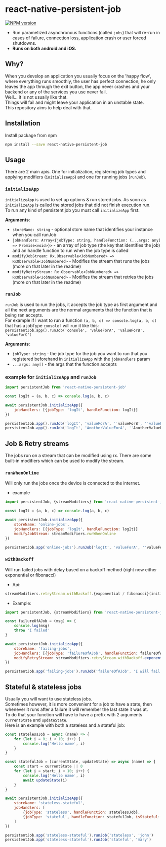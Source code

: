 # react-native-persistent-job 
  
[![NPM version](https://img.shields.io/npm/v/react-native-persistent-job.svg)](https://www.npmjs.com/package/react-native-persistent-job)
  
* Run parametized asynchronous functions (called `jobs`) that will re-run in cases of failure, connection loss, application crash or user forced shutdowns.  
* <b>Runs on both android and iOS.</b>  

## Why?

When you develop an application you usually focus on the 'happy flow', where everything runs smoothly, the user has perfect connection, he only leaves the app through the exit button, the app never crashes and your backend or any of the services you use never fail.   
Well... it is not usually like that.   
Things will fail and might leave your application in an unstable state.  
This repository aims to help deal with that. 

## Installation

Install package from npm

```sh
npm install --save react-native-persistent-job
```


## Usage

There are 2 main apis. One for initialization, registering job types and applying modifiers (`initializeApp`) and one for running jobs (`runJob`).

### `initializeApp`
`initializeApp` is used to set up options & run stored jobs.
As soon as `initializeApp` is called the stored jobs that did not finish execution run.  
To run any kind of persistent job you must call `initializeApp` first.  
  
<b>Arguments</b>:  
* `storeName: string` - optional store name that identifies your instance when you call runJob
* `jobHandlers: Array<{jobType: string, handleFunction: (...args: any) => Promise<void>}>` - an array of job type (the key that identifies the job) and an handle function to run when the job type is called
* `modifyJobStream: Rx.Observable<JobNumbered> => RxObservable<JobNumbered>` - Modifies the stream that runs the jobs (more on that later in the readme)
* `modifyRetryStream: Rx.Observable<JobNumbered> => RxObservable<JobNumbered>` - Modifies the stream that retries the jobs (more on that later in the readme)

### `runJob`
`runJob` is used to run the jobs, it accepts the job type as first argument and all the next arguments are the normal arguments that the function that is being ran accepts.  
For example if I want to run a function `(a, b, c) => console.log(a, b, c)` that has a jobType `console` I will run it like this: `persistentJob.app().runJob('console', 'valueForA', 'valueForB', 'valueForC')`    
  
<b>Arguments</b>:   
* `jobType: string` - the job type for the job you want to run that you registered beforehand in `initializeApp` with the `jobHandlers` param
* `...args: any[]` - the args that the function accepts

### example for `initializeApp` and `runJob`

```js
import persistentJob from 'react-native-persistent-job'

const logIt = (a, b, c) => console.log(a, b, c)

await persistentJob.initializeApp({
	jobHandlers: [{jobType: 'logIt', handleFunction: logIt}]
})

persistentJob.app().runJob('logIt', 'valueForA', ''valueForB', ''valueForC')
persistentJob.app().runJob('logIt', 'AnotherValueForA', ''AnotherValueForB', ''AnotherValueForC')
```

## Job & Retry streams
The jobs run on a stream that can be modified using rx. There are some built-in modifiers which can be used to modify the stream.

### `runWhenOnline`
Will only run the jobs once the device is connected to the internet.

* example
```js
import persistentJob, {streamModifiers} from 'react-native-persistent-job'

const logIt = (a, b, c) => console.log(a, b, c)

await persistentJob.initializeApp({
	storeName: 'online-jobs',
	jobHandlers: [{jobType: 'logIt', handleFunction: logIt}]
	modifyJobStream: streamModifiers.runWhenOnline
})

persistentJob.app('online-jobs').runJob('logIt', 'valueForA', ''valueForB', ''valueForC')
```

### `withBackoff`
Will run failed jobs with delay based on a backoff method (right now either exponential or fibonacci)

* Api:
```js
streamModifiers.retryStream.withBackoff.{exponential / fibonacci}(initialWaitTime: number, maxWaitTime?: number)
```

* Example:

```js
import persistentJob, {streamModifiers} from 'react-native-persistent-job' 

const failureOfAJob = (msg) => {
	console.log(msg)
	throw 'I failed'
}

await persistentJob.initializeApp({
	storeName: 'failing-jobs',
	jobHandlers: [{jobType: 'failureOfAJob', handleFunction: failureOfAJob}]
	modifyRetryStream: streamModifiers.retryStream.withBackoff.exponential(10, 50)
})

persistentJob.app('failing-jobs').runJob('failureOfAJob', 'I will fail while running')
```

## Stateful & stateless jobs
Usually you will want to use stateless jobs.  
Sometimes however, it is more convenient for a job to have a state, then whenever it runs after a failure it will remember the last state it was at.  
To do that your function will have to have a prefix with 2 arguments `currentState` and `updateState`.  
Here is an example with both a stateless and a stateful job:
```js
const statelessJob = async (name) => {
	for (let i = 0; i < 10; i++) {
		console.log('Hello name', i)
	}
}

const statefulJob = (currentState, updateState) => async (name) => {
	const start = currentState || 0
	for (let i = start; i < 10; i++) {
		console.log('Hello name', i)
		await updateState(i)
	}
}

await persistentJob.initializeApp({
	storeName: 'stateless-stateful',
	jobHandlers: [
		{jobType: 'stateless', handleFunction: statelessJob},
		{jobType: 'stateful', handleFunction: statefulJob, isStateful: true}
	]
})

persistentJob.app('stateless-stateful').runJob('stateless', 'john')
persistentJob.app('stateless-stateful').runJob('stateful', 'mary')
```
